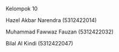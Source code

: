 Kelompok 10

Hazel Akbar Narendra (5312422014)

Muhammad Fawwaz Fauzan (5312422032)

Bilal Al Kindi (5312422047)
